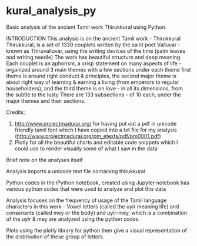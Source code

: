 # kural_analysis_py
Basic analysis of the ancient Tamil work Thirukkural using Python.



INTRODUCTION
This analysis is on the ancient Tamil work - Thirukkural
Thirukkural, is a set of 1330 couplets written by the saint poet Valluvar - known as Thiruvalluvar, using the writing devices of the time (palm leaves and writing needle)
The work has beautiful structure and deep meaning. 
Each couplet is an aphorism, a crisp statement on many aspects of life - organized around 3 main themes with a few sections under each theme
first theme is around right conduct & principles, the second major theme is about right way of learning & earning a living (from emperors to regular householders), and
the third theme is on love - in all its dimensions, from the subtle to the lusty
There are 133 subsections - of 10 each, under the major themes and their sections. 

Credits:
1) http://www.projectmadurai.org/ for having put out a pdf in unicode friendly tamil font which I have copied into a txt file for my analysis (http://www.projectmadurai.org/pm_etexts/pdf/pm0001.pdf)
2) Plotly for all the beautiful charts and editable code snippets which I could use to render visually some of what I saw in the data

Brief note on the analyses itself

Analysis imports a unicode text file containing thirukkural 

Python codes in the iPython notebook, created using Jupyter notebook has various python codes that were used to analyze and plot this data

Analysis focuses on the frequency of usage of the Tamil language characters in this work - Vowel letters (called the uyir meaning life) and consonants (called mey or the body) and uyir-mey, which is a combination of the uyir & mey are analyzed using the python codes.

Plots using the plotly library for python then give a visual representation of the distribution of these group of letters.
